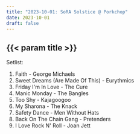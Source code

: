 ```yaml
---
title: "2023-10-01: SoRA Solstice @ Porkchop"
date: 2023-10-01
draft: false
---
```


## {{< param title >}}

Setlist:
1. Faith - George Michaels
2. Sweet Dreams (Are Made Of This) - Eurythmics
3. Friday I'm In Love - The Cure
4. Manic Monday - The Bangles
5. Too Shy - Kajagoogoo
6. My Sharona - The Knack
7. Safety Dance - Men Without Hats
8. Back On The Chain Gang - Pretenders
9. I Love Rock N' Roll - Joan Jett
